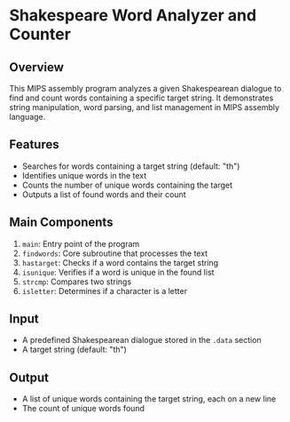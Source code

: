 # Shakespeare Word Analyzer and Counter

## Overview
This MIPS assembly program analyzes a given Shakespearean dialogue to find and count words containing a specific target string. It demonstrates string manipulation, word parsing, and list management in MIPS assembly language.

## Features
- Searches for words containing a target string (default: "th")
- Identifies unique words in the text
- Counts the number of unique words containing the target
- Outputs a list of found words and their count

## Main Components
1. `main`: Entry point of the program
2. `findwords`: Core subroutine that processes the text
3. `hastarget`: Checks if a word contains the target string
4. `isunique`: Verifies if a word is unique in the found list
5. `strcmp`: Compares two strings
6. `isletter`: Determines if a character is a letter

## Input
- A predefined Shakespearean dialogue stored in the `.data` section
- A target string (default: "th")

## Output
- A list of unique words containing the target string, each on a new line
- The count of unique words found
